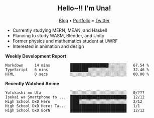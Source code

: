 <h2 align="center">
  Hello~!! I'm Una!
</h2>

<p align="center">
  <a href="https://anarchy.website/">Blog</a> &bull;
  <a href="https://una-ada.github.io/">Portfolio</a> &bull;
  <a href="https://twitter.com/unaxiii">Twitter</a>
</p>

- Currently studying MERN, MEAN, and Haskell
- Planning to study WASM, Blender, and Unity
- Former physics and mathematics student at UWRF
- Interested in animation and design

**Weekly Development Report**

<!--START_SECTION:waka-->

```text
Markdown     14 mins         █████████████████░░░░░░░░   67.54 %
TypeScript   6 mins          ████████░░░░░░░░░░░░░░░░░   32.46 %
HTML         0 secs          ░░░░░░░░░░░░░░░░░░░░░░░░░   00.00 %
```

<!--END_SECTION:waka-->

**Recently Watched Anime**

<!-- RECENT-ANIME:START -->

    Yofukashi no Uta             ░░░░░░░░░░░░░░░░░░░░░░░░░   0/???
    Isekai wa Smartphone to ...  █████████████████████████   12/12
    High School DxD Hero         ████░░░░░░░░░░░░░░░░░░░░░   2/12
    High School DxD Hero: Ta...  █████████████████████████   1/1
    High School DxD BorN         █████████████████████████   12/12
<!-- RECENT-ANIME:END -->
